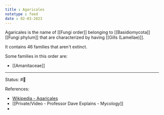 ```yaml
---
title : Agaricales
notetype : feed
date : 02-03-2023
---
```


Agaricales is the name of [[Fungi order]] belonging to [[Basidiomycota]] [[Fungi phylum]] that are characterized by having [[Gills (Lamellae)]].

It contains 46 families that aren't extinct.

Some families in this order are:
- [[Amanitaceae]]

-----

Status: #🌱 

References:
- [Wikipedia - Agaricales](https://en.wikipedia.org/wiki/Agaricales)
- [[Private/Video - Professor Dave Explains - Mycology]]
- 

